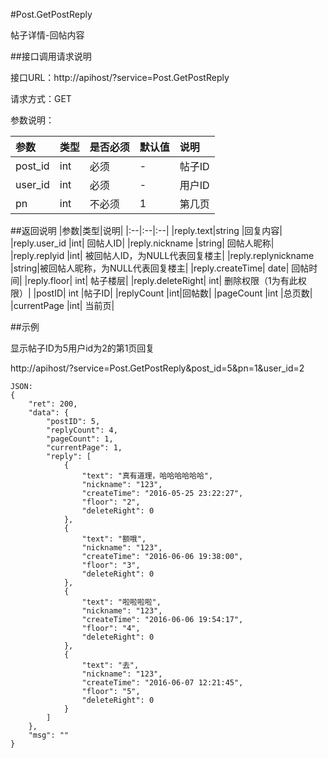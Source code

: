 #Post.GetPostReply

帖子详情-回帖内容

##接口调用请求说明

接口URL：http://apihost/?service=Post.GetPostReply

请求方式：GET

参数说明：

|参数|类型|是否必须|默认值|说明|
|:--|:--|:--|:--|:--|
|post_id|int	|必须|	-	|帖子ID|
|user_id|int    |必须|    -   |用户ID|
|pn	|int	|不必须|	1|	第几页|

##返回说明
|参数|类型|说明|
|:--|:--|:--|
|reply.text|string	|回复内容|
|reply.user_id	|int|	回帖人ID|
|reply.nickname	|string|	回帖人昵称|
|reply.replyid	|int|	被回帖人ID，为NULL代表回复楼主|
|reply.replynickname	|string|被回帖人昵称，为NULL代表回复楼主|
|reply.createTime|	date|	回帖时间|
|reply.floor|  int|   帖子楼层|
|reply.deleteRight|  int|   删除权限（1为有此权限）|
|postID|		int	|帖子ID|
|replyCount	|int|回帖数|
|pageCount	|int	|总页数|
|currentPage	|int|	当前页|

##示例

显示帖子ID为5用户id为2的第1页回复

http://apihost/?service=Post.GetPostReply&post_id=5&pn=1&user_id=2

    JSON:
    {
        "ret": 200,
        "data": {
            "postID": 5,
            "replyCount": 4,
            "pageCount": 1,
            "currentPage": 1,
            "reply": [
                {
                    "text": "真有道理，哈哈哈哈哈哈",
                    "nickname": "123",
                    "createTime": "2016-05-25 23:22:27",
                    "floor": "2",
                    "deleteRight": 0
                },
                {
                    "text": "额哦",
                    "nickname": "123",
                    "createTime": "2016-06-06 19:38:00",
                    "floor": "3",
                    "deleteRight": 0
                },
                {
                    "text": "啦啦啦啦",
                    "nickname": "123",
                    "createTime": "2016-06-06 19:54:17",
                    "floor": "4",
                    "deleteRight": 0
                },
                {
                    "text": "去",
                    "nickname": "123",
                    "createTime": "2016-06-07 12:21:45",
                    "floor": "5",
                    "deleteRight": 0
                }
            ]
        },
        "msg": ""
    }
